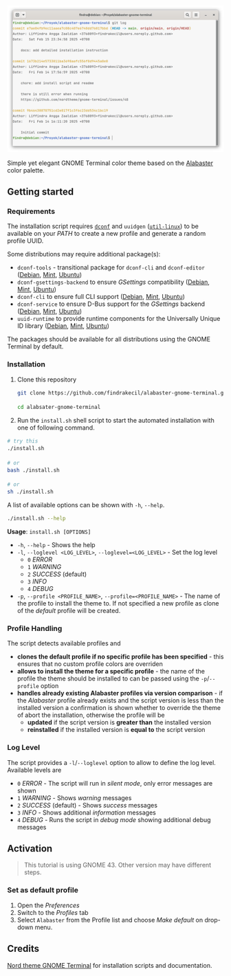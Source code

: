 ![image of gnome terminal](screenshot.png)

Simple yet elegant GNOME Terminal color theme based on the [Alabaster](https://github.com/tonsky/vscode-theme-alabaster) color palette.

## Getting started

### Requirements

The installation script requires [`dconf`](https://wiki.gnome.org/Projects/dconf) and `uuidgen` ([`util-linux`](https://www.kernel.org/pub/linux/utils/util-linux)) to be available on your _PATH_ to create a new profile and generate a random profile UUID.

Some distributions may require additional package(s):

- `dconf-tools` - transitional package for `dconf-cli` and `dconf-editor` ([Debian](https://packages.debian.org/search?keywords=dconf-tools), [Mint](https://community.linuxmint.com/software/view/dconf-tools), [Ubuntu](https://packages.ubuntu.com/search?keywords=dconf-tools))
- `dconf-gsettings-backend` to ensure _GSettings_ compatibility ([Debian](https://packages.debian.org/search?keywords=dconf-gsettings-backend), [Mint](https://community.linuxmint.com/software/view/dconf-gsettings-backend), [Ubuntu](https://packages.ubuntu.com/search?keywords=dconf-gsettings-backend))
- `dconf-cli` to ensure full CLI support ([Debian](https://packages.debian.org/search?keywords=dconf-cli), [Mint](https://community.linuxmint.com/software/view/dconf-cli), [Ubuntu](https://packages.ubuntu.com/search?keywords=dconf-cli))
- `dconf-service` to ensure D-Bus support for the _GSettings_ backend ([Debian](https://packages.debian.org/search?keywords=dconf-service), [Mint](https://community.linuxmint.com/software/view/dconf-service), [Ubuntu](https://packages.ubuntu.com/search?keywords=dconf-service))
- `uuid-runtime` to provide runtime components for the Universally Unique ID library ([Debian](https://packages.debian.org/search?keywords=uuid-runtime), [Mint](https://community.linuxmint.com/software/view/uuid-runtime), [Ubuntu](https://packages.ubuntu.com/search?keywords=uuid-runtime))

The packages should be available for all distributions using the GNOME Terminal by default.

### Installation

1. Clone this repository
   ```sh
   git clone https://github.com/findrakecil/alabaster-gnome-terminal.git

   cd alabsater-gnome-terminal
   ```
2. Run the `install.sh` shell script to start the automated installation with one of following command.

```sh
# try this
./install.sh

# or
bash ./install.sh

# or
sh ./install.sh
```

A list of available options can be shown with `-h`, `--help`.

```sh
./install.sh --help
```

**Usage**: `install.sh [OPTIONS]`

- `-h`, `--help` - Shows the help
- `-l`, `--loglevel <LOG_LEVEL>`, `--loglevel=<LOG_LEVEL>` - Set the log level
  - `0` _ERROR_
  - `1` _WARNING_
  - `2` _SUCCESS_ (default)
  - `3` _INFO_
  - `4` _DEBUG_
- `-p`, `--profile <PROFILE_NAME>`, `--profile=<PROFILE_NAME>` - The name of the profile to install the theme to. If not specified a new profile as clone of the _default_ profile will be created.

### Profile Handling

The script detects available profiles and

- **clones the default profile if no specific profile has been specified** - this ensures that no custom profile colors are overriden
- **allows to install the theme for a specific profile** - the name of the profile the theme should be installed to can be passed using the `-p`/`--profile` option
- **handles already existing Alabaster profiles via version comparison** - if the _Alabaster_ profile already exists and the script version is less than the installed version a confirmation is shown whether to override the theme of abort the installation, otherwise the profile will be
  - **updated** if the script version is **greater than** the installed version
  - **reinstalled** if the installed version is **equal to** the script version

### Log Level

The script provides a `-l`/`--loglevel` option to allow to define the log level. Available levels are

- `0` _ERROR_ - The script will run in _silent mode_, only error messages are shown
- `1` _WARNING_ - Shows _warning_ messages
- `2` _SUCCESS_ (default) - Shows _success_ messages
- `3` _INFO_ - Shows additional _information_ messages
- `4` _DEBUG_ - Runs the script in _debug mode_ showing additional debug messages

## Activation

> This tutorial is using GNOME 43. Other version may have different steps.

### Set as default profile

1. Open the _Preferences_
2. Switch to the _Profiles_ tab
3. Select `Alabaster` from the Profile list and choose _Make default_ on drop-down menu.

## Credits

[Nord theme GNOME Terminal](https://github.com/nordtheme/gnome-terminal) for installation scripts and documentation.
